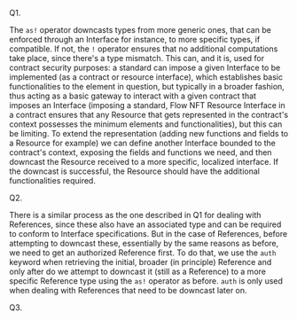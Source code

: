 Q1.

The <code>as!</code> operator downcasts types from more generic ones, that can be enforced through an Interface for instance, to more specific types, if compatible. If not, the <code>!</code> operator ensures that no additional computations take place, since there's a type mismatch. This can, and it is, used for contract security purposes: a standard can impose a given Interface to be implemented (as a contract or resource interface), which establishes basic functionalities to the element in question, but typically in a broader fashion, thus acting as a basic gateway to interact with a given contract that imposes an Interface (imposing a standard, Flow NFT Resource Interface in a contract ensures that any Resource that gets represented in the contract's context possesses the minimum elements and functionalities), but this can be limiting. To extend the representation (adding new functions and fields to a Resource for example) we can define another Interface bounded to the contract's context, exposing the fields and functions we need, and then downcast the Resource received to a more specific, localized interface. If the downcast is successful, the Resource should have the additional functionalities required.

Q2.

There is a similar process as the one described in Q1 for dealing with References, since these also have an associated type and can be required to conform to Interface specifications. But in the case of References, before attempting to downcast these, essentially by the same reasons as before, we need to get an authorized Reference first. To do that, we use the <code>auth</code> keyword when retrieving the initial, broader (in principle) Reference and only after do we attempt to downcast it (still as a Reference) to a more specific Reference type using the <code>as!</code> operator as before. <code>auth</code> is only used when dealing with References that need to be downcast later on.


Q3.

